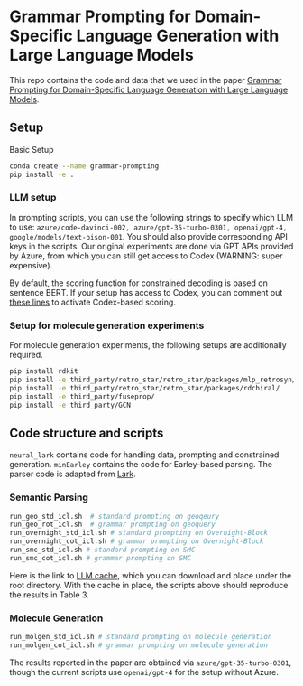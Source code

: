 # Grammar Prompting for Domain-Specific Language Generation with Large Language Models

This repo contains the code and data that we used in the paper [Grammar Prompting for Domain-Specific Language Generation with Large Language Models](https://arxiv.org/abs/2305.19234). 

## Setup

Basic Setup

```bash
conda create --name grammar-prompting
pip install -e .
```

### LLM setup

 In prompting scripts, you can use the following strings to specify which LLM to use: `azure/code-davinci-002, azure/gpt-35-turbo-0301, openai/gpt-4, google/models/text-bison-001`. You should also provide corresponding API keys in the scripts. Our original experiments are done via GPT APIs provided by Azure, from which you can still get access to Codex (WARNING: super expensive). 

By default, the scoring function for constrained decoding is based on sentence BERT. If your setup has access to Codex, you can comment out [these lines](https://github.com/berlino/grammar-prompting/blob/cf22412bfab62ee0ad07f479d2ef92f1831aabb9/neural_lark/earley.py#L77) to activate Codex-based scoring. 

### Setup for molecule generation experiments

For molecule generation experiments, the following setups are additionally required.

```bash
pip install rdkit
pip install -e third_party/retro_star/retro_star/packages/mlp_retrosyn/
pip install -e third_party/retro_star/retro_star/packages/rdchiral/
pip install -e third_party/fuseprop/
pip install -e third_party/GCN
```


## Code structure and scripts

`neural_lark` contains code for handling data, prompting and constrained generation.
`minEarley` contains the code for Earley-based parsing. The parser code is adapted from [Lark](https://github.com/lark-parser/lark). 

### Semantic Parsing

```bash
run_geo_std_icl.sh  # standard prompting on geoqeury
run_geo_rot_icl.sh  # grammar prompting on geoquery
run_overnight_std_icl.sh # standard prompting on Overnight-Block
run_overnight_cot_icl.sh # grammar prompting on Overnight-Block
run_smc_std_icl.sh # standard prompting on SMC
run_smc_cot_icl.sh # grammar prompting on SMC
```

Here is the link to [LLM cache](https://drive.google.com/file/d/1cUPnWE6x3TvlDs-rtn6oGhp0cd1ludnw/view?usp=sharing), which you can download and place under the root directory. With the cache in place, the scripts above should reproduce the results in Table 3.

### Molecule Generation

```bash
run_molgen_std_icl.sh # standard prompting on molecule generation
run_molgen_cot_icl.sh # grammar prompting on molecule generation
```

The results reported in the paper are obtained via `azure/gpt-35-turbo-0301`, though the current scripts use `openai/gpt-4` for the setup without Azure.